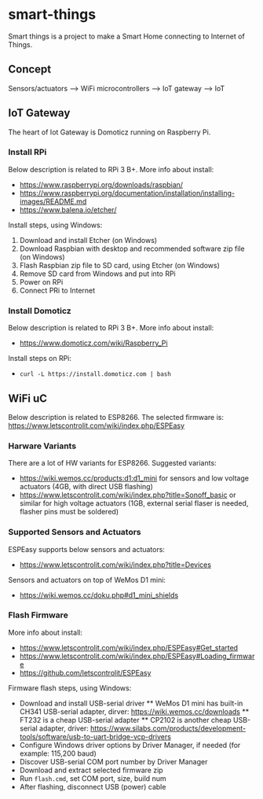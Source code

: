 # smart-things
Smart things is a project to make a Smart Home connecting to Internet of Things.

## Concept
Sensors/actuators --> WiFi microcontrollers --> IoT gateway --> IoT

## IoT Gateway
The heart of Iot Gateway is Domoticz running on Raspberry Pi.

### Install RPi
Below description is related to RPi 3 B+. More info about install:
* https://www.raspberrypi.org/downloads/raspbian/
* https://www.raspberrypi.org/documentation/installation/installing-images/README.md
* https://www.balena.io/etcher/

Install steps, using Windows:
1. Download and install Etcher (on Windows)
1. Download Raspbian with desktop and recommended software zip file (on Windows)
1. Flash Raspbian zip file to SD card, using Etcher (on Windows)
1. Remove SD card from Windows and put into RPi
1. Power on RPi
1. Connect PRi to Internet

### Install Domoticz
Below description is related to RPi 3 B+. More info about install:
* https://www.domoticz.com/wiki/Raspberry_Pi

Install steps on RPi:
* `curl -L https://install.domoticz.com | bash`

## WiFi uC
Below description is related to ESP8266. The selected firmware is: https://www.letscontrolit.com/wiki/index.php/ESPEasy

### Harware Variants
There are a lot of HW variants for ESP8266. Suggested variants:
* https://wiki.wemos.cc/products:d1:d1_mini for sensors and low voltage actuators (4GB, with direct USB flashing)
* https://www.letscontrolit.com/wiki/index.php?title=Sonoff_basic or similar for high voltage actuators (1GB, external serial flaser is needed, flasher pins must be soldered)

### Supported Sensors and Actuators
ESPEasy supports below sensors and actuators:
* https://www.letscontrolit.com/wiki/index.php?title=Devices

Sensors and actuators on top of WeMos D1 mini:
* https://wiki.wemos.cc/doku.php#d1_mini_shields

### Flash Firmware
More info about install:
* https://www.letscontrolit.com/wiki/index.php/ESPEasy#Get_started
* https://www.letscontrolit.com/wiki/index.php/ESPEasy#Loading_firmware
* https://github.com/letscontrolit/ESPEasy

Firmware flash steps, using Windows:
* Download and install USB-serial driver
** WeMos D1 mini has built-in CH341 USB-serial adapter, dirver: https://wiki.wemos.cc/downloads
** FT232 is a cheap USB-serial adapter
** CP2102 is another cheap USB-serial adapter, driver: https://www.silabs.com/products/development-tools/software/usb-to-uart-bridge-vcp-drivers
* Configure Windows driver options by Driver Manager, if needed (for example: 115,200 baud)
* Discover USB-serial COM port number by Driver Manager
* Download and extract selected firmware zip
* Run `flash.cmd`, set COM port, size, build num
* After flashing, disconnect USB (power) cable

